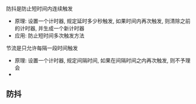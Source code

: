 防抖是防止短时间内连续触发

- 原理: 设置一个计时器, 规定延时多少秒触发, 如果时间内再次触发, 则清除之前的计时器, 并生成一个新计时器
- 应用: 防止短时间多次触发方法

节流是只允许每隔一段时间触发

- 原理: 设置一个计时器, 规定间隔时间, 如果在间隔时间之内再次触发, 则不予理会
- 


## 防抖

```js

```